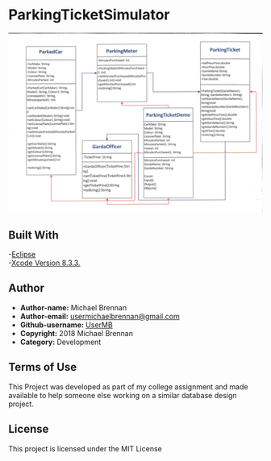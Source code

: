 # ParkingTicketSimulator


![ParkingTicketSimulator_UML](https://github.com/UserMB/ParkingTicketSimulator/blob/master/Image/ParkingTicketSimulator_UML.png)


## Built With
-[Eclipse](https://www.eclipse.org/downloads/packages/release/mars/r/eclipse-ide-java-developers)<br />
-[Xcode Version 8.3.3.](https://itunes.apple.com/us/app/xcode/id497799835?ls=1&mt=12)

## Author

* **Author-name:** Michael Brennan
* **Author-email:** usermichaelbrennan@gmail.com
* **Github-username:** [UserMB](https://github.com/UserMB)
* **Copyright:** 2018 Michael Brennan
* **Category:** Development

## Terms of Use

This Project was developed as part of my college assignment and made available to help someone else working on a similar database design project.

## License

This project is licensed under the MIT License
